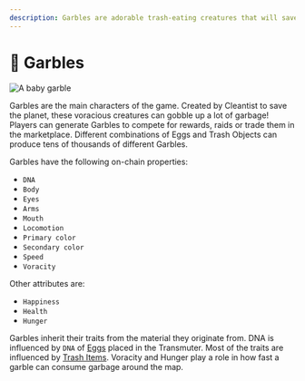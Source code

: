 ```yaml
---
description: Garbles are adorable trash-eating creatures that will save the planet!
---
```


# 🐹 Garbles

![A baby garble](<../.gitbook/assets/Garbles-OrganicCharacter-v2isoBaby copy (1).jpg>)

Garbles are the main characters of the game. Created by Cleantist to save the planet, these voracious creatures can gobble up a lot of garbage! Players can generate Garbles to compete for rewards, raids or trade them in the marketplace. Different combinations of Eggs and Trash Objects can produce tens of thousands of different Garbles.

Garbles have the following on-chain properties:

* `DNA` &#x20;
* `Body`
* `Eyes`
* `Arms`
* `Mouth`
* `Locomotion`
* `Primary color`
* `Secondary color`
* `Speed`
* `Voracity`

Other attributes are:

* `Happiness`
* `Health`
* `Hunger`

Garbles inherit their traits from the material they originate from. DNA is influenced by `DNA` of  [Eggs](resources/nft/eggs.md) placed in the Transmuter. Most of the traits are influenced by [Trash Items](resources/nft/trash-items.md). Voracity and Hunger play a role in how fast a garble can consume garbage around the map.

